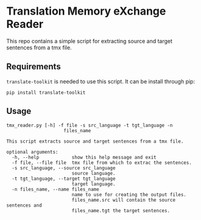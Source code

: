 # Translation Memory eXchange Reader
This repo contains a simple script for extracting source and target sentences from a tmx file.

## Requirements
`translate-toolkit` is needed to use this script. It can be install through pip:
```
pip install translate-toolkit
```

## Usage
```
tmx_reader.py [-h] -f file -s src_language -t tgt_language -n
                     files_name

This script extracts source and target sentences from a tmx file.

optional arguments:
  -h, --help            show this help message and exit
  -f file, --file file  tmx file from which to extrac the sentences.
  -s src_language, --source src_language
                        source language.
  -t tgt_language, --target tgt_language
                        target language.
  -n files_name, --name files_name
                        name to use for creating the output files.
                        files_name.src will contain the source sentences and
                        files_name.tgt the target sentences.
```
